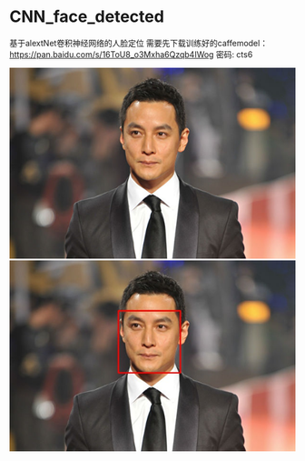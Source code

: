 # CNN_face_detected
基于alextNet卷积神经网络的人脸定位
需要先下载训练好的caffemodel：https://pan.baidu.com/s/16ToU8_o3Mxha6Qzqb4IWog 密码: cts6


![图](https://raw.githubusercontent.com/15018672980/CNN_face_detected/master/11.jpg)
![图](https://raw.githubusercontent.com/15018672980/CNN_face_detected/master/result.jpg)
